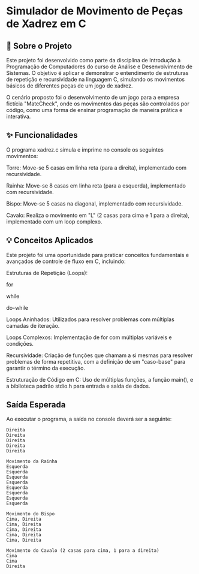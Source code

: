 # Simulador de Movimento de Peças de Xadrez em C
## 📖 Sobre o Projeto
Este projeto foi desenvolvido como parte da disciplina de Introdução à Programação de Computadores do curso de Análise e Desenvolvimento de Sistemas. O objetivo é aplicar e demonstrar o entendimento de estruturas de repetição e recursividade na linguagem C, simulando os movimentos básicos de diferentes peças de um jogo de xadrez.

O cenário proposto foi o desenvolvimento de um jogo para a empresa fictícia "MateCheck", onde os movimentos das peças são controlados por código, como uma forma de ensinar programação de maneira prática e interativa.

## ✨ Funcionalidades
O programa xadrez.c simula e imprime no console os seguintes movimentos:

Torre: Move-se 5 casas em linha reta (para a direita), implementado com recursividade.

Rainha: Move-se 8 casas em linha reta (para a esquerda), implementado com recursividade.

Bispo: Move-se 5 casas na diagonal, implementado com recursividade.

Cavalo: Realiza o movimento em "L" (2 casas para cima e 1 para a direita), implementado com um loop complexo.

## 💡 Conceitos Aplicados
Este projeto foi uma oportunidade para praticar conceitos fundamentais e avançados de controle de fluxo em C, incluindo:

Estruturas de Repetição (Loops):

for

while

do-while

Loops Aninhados: Utilizados para resolver problemas com múltiplas camadas de iteração.

Loops Complexos: Implementação de for com múltiplas variáveis e condições.

Recursividade: Criação de funções que chamam a si mesmas para resolver problemas de forma repetitiva, com a definição de um "caso-base" para garantir o término da execução.

Estruturação de Código em C: Uso de múltiplas funções, a função main(), e a biblioteca padrão stdio.h para entrada e saída de dados.

## Saída Esperada
Ao executar o programa, a saída no console deverá ser a seguinte:

```Movimento da Torre
Direita
Direita
Direita
Direita
Direita

Movimento da Rainha
Esquerda
Esquerda
Esquerda
Esquerda
Esquerda
Esquerda
Esquerda
Esquerda

Movimento do Bispo
Cima, Direita
Cima, Direita
Cima, Direita
Cima, Direita
Cima, Direita

Movimento do Cavalo (2 casas para cima, 1 para a direita)
Cima
Cima
Direita